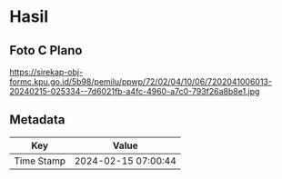 # Hasil

## Foto C Plano

https://sirekap-obj-formc.kpu.go.id/5b98/pemilu/ppwp/72/02/04/10/06/7202041006013-20240215-025334--7d6021fb-a4fc-4960-a7c0-793f26a8b8e1.jpg


## Metadata

| Key        | Value               |
| ---------- | ------------------- |
| Time Stamp | 2024-02-15 07:00:44 |




